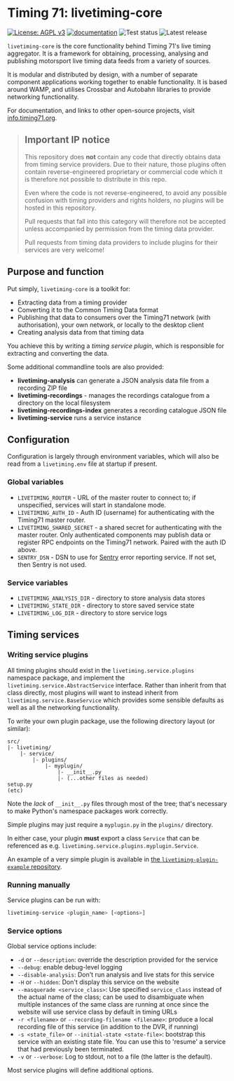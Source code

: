 # Timing 71: livetiming-core

[![License: AGPL v3](https://img.shields.io/badge/license-AGPL%20v3-blue.svg)](https://www.gnu.org/licenses/agpl-3.0)
[![documentation](https://img.shields.io/badge/documentation-info.timing71.org-brightgreen)](https://info.timing71.org)
![Test status](https://github.com/timing71/livetiming-core/workflows/Tests/badge.svg)
![Latest release](https://img.shields.io/github/v/release/timing71/livetiming-core?sort=semver)

`livetiming-core` is the core functionality behind Timing 71's live timing
aggregator. It is a framework for obtaining, processing, analysing and
publishing motorsport live timing data feeds from a variety of sources.

It is modular and distributed by design, with a number of separate component
applications working together to enable functionality. It is based around WAMP,
and utilises Crossbar and Autobahn libraries to provide networking
functionality.

For documentation, and links to other open-source projects, visit
[info.timing71.org](https://info.timing71.org).

> ## Important IP notice
>
> This repository does **not** contain any code that directly obtains data from
> timing service providers. Due to their nature, those plugins often contain
> reverse-engineered proprietary or commercial code which it is therefore not
> possible to distribute in this repo.
>
> Even where the code is not reverse-engineered, to avoid any possible confusion
> with timing providers and rights holders, no plugins will be hosted in this
> repository.
>
> Pull requests that fall into this category will therefore not be accepted
> unless accompanied by permission from the timing data provider.
>
> Pull requests from timing data providers to include plugins for their services
> are very welcome!

## Purpose and function

Put simply, `livetiming-core` is a toolkit for:

- Extracting data from a timing provider
- Converting it to the Common Timing Data format
- Publishing that data to consumers over the Timing71 network (with
  authorisation), your own network, or locally to the desktop client
- Creating analysis data from that timing data

You achieve this by writing a _timing service plugin_, which is responsible for
extracting and converting the data.

Some additional commandline tools are also provided:

- **livetiming-analysis** can generate a JSON analysis data file from a
  recording ZIP file
- **livetiming-recordings** - manages the recordings catalogue from a
  directory on the local filesystem
- **livetiming-recordings-index** generates a recording catalogue JSON file
- **livetiming-service** runs a service instance

## Configuration

Configuration is largely through environment variables, which will also be read
from a `livetiming.env` file at startup if present.

### Global variables

- `LIVETIMING_ROUTER` - URL of the master router to connect to; if unspecified,
  services will start in standalone mode.
- `LIVETIMING_AUTH_ID` - Auth ID (username) for authenticating with the Timing71
  master router.
- `LIVETIMING_SHARED_SECRET` - a shared secret for authenticating with the
  master router. Only authenticated components may publish data or register RPC
  endpoints on the Timing71 network. Paired with the auth ID above.
- `SENTRY_DSN` - DSN to use for [Sentry](https://sentry.io/) error reporting
  service. If not set, then Sentry is not used.

### Service variables

- `LIVETIMING_ANALYSIS_DIR` - directory to store analysis data stores
- `LIVETIMING_STATE_DIR` - directory to store saved service state
- `LIVETIMING_LOG_DIR` - directory to store service logs

## Timing services

### Writing service plugins

All timing plugins should exist in the `livetiming.service.plugins` namespace
package, and implement the `livetiming.service.AbstractService` interface.
Rather than inherit from that class directly, most plugins will want to instead
inherit from `livetiming.service.BaseService` which provides some sensible
defaults as well as all the networking functionality.

To write your own plugin package, use the following directory layout (or
similar):

```text
src/
|- livetiming/
    |- service/
        |- plugins/
            |- myplugin/
                |- __init__.py
                |- (...other files as needed)
setup.py
(etc)
```

Note the _lack_ of `__init__.py` files through most of the tree; that's
necessary to make Python's namespace packages work correctly.

Simple plugins may just require a `myplugin.py` in the `plugins/` directory.

In either case, your plugin **must** export a class `Service` that can be
referenced as e.g. `livetiming.service.plugins.myplugin.Service`.

An example of a very simple plugin is available in
[the `livetiming-plugin-example` repository](https://github.com/timing71/livetiming-plugin-example).

### Running manually

Service plugins can be run with:

```bash
livetiming-service <plugin_name> [<options>]
```

### Service options

Global service options include:

- `-d` or `--description`: override the description provided for the service
- `--debug`: enable debug-level logging
- `--disable-analysis`: Don't run analysis and live stats for this service
- `-H` or `--hidden`: Don't display this service on the website
- `--masquerade <service_class>`: Use specified `service_class` instead of the
  actual name of the class; can be used to disambiguate when multiple instances
  of the same class are running at once since the website will use service class
  by default in timing URLs
- `-r <filename>` or `--recording-filename <filename>`: produce a local
  recording file of this service (in addition to the DVR, if running)
- `-s <state_file>` or `--initial-state <state-file>`: bootstrap this service
  with an existing state file. You can use this to 'resume' a service that had
  previously been terminated.
- `-v` or `--verbose`: Log to stdout, not to a file (the latter is the
  default).

Most service plugins will define additional options.
